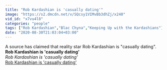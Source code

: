 ```yaml
---
title: "Rob Kardashian is 'casually dating'"
image: "https://s2.dmcdn.net/v/SQcsy1VIMvBb3dhZj/x240"
vid_id: "x7vu4l8"
categories: "people"
tags: ["Rob Kardashian","Blac Chyna","Keeping Up with the Kardashians"]
date: "2020-08-30T21:03:04+03:00"
---
```

A source has claimed that reality star Rob Kardashian is &quot;casually dating&quot;.<br><b>Rob Kardashian is 'casually dating'</b><br> <i>Rob Kardashian is 'casually dating'</i><br> <u>Rob Kardashian is 'casually dating'</u>
